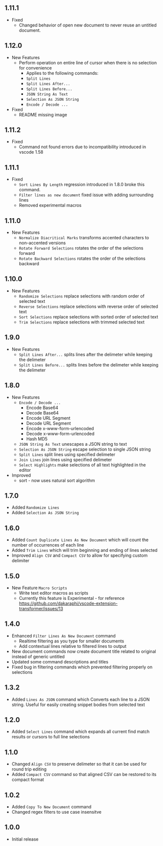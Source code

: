 ## 1.11.1
- Fixed
  - Changed behavior of open new document to never reuse an untitled document.

## 1.12.0
- New Features
  - Perform operation on entire line of cursor when there is no selection for convenience
    - Applies to the following commands:
    - `Split Lines`
    - `Split Lines After...` 
    - `Split Lines Before...`
    - `JSON String As Text`
    - `Selection As JSON String`
    - `Encode / Decode ...`
- Fixed
  - README missing image

## 1.11.2
- Fixed
  - Command not found errors due to incompatibility introduced in vscode 1.58
  
## 1.11.1
- Fixed
  - `Sort Lines By Length` regression introduced in 1.8.0 broke this command.
  - `Filter lines as new document` fixed issue with adding surrounding lines
  - Removed experimental macros
  
## 1.11.0
- New Features
  - `Normalize Diacritical Marks` transforms accented characters to non-accented versions
  - `Rotate Forward Selections` rotates the order of the selections forward
  - `Rotate Backward Selections` rotates the order of the selections backward

## 1.10.0
- New Features
  - `Randomize Selections` replace selections with random order of selected text
  - `Reverse Selections` replace selections with reverse order of selected text
  - `Sort Selections` replace selections with sorted order of selected text
  - `Trim Selections` replace selections with trimmed selected text

## 1.9.0
- New Features
  - `Split Lines After...` splits lines after the delimeter while keeping the delimeter
  - `Split Lines Before...` splits lines before the delimeter while keeping the delimeter

## 1.8.0
- New Features
  - `Encode / Decode ...`
    - Encode Base64
    - Decode Base64
    - Encode URL Segment
    - Decode URL Segment
    - Encode x-www-form-urlencoded
    - Decode x-www-form-urlencoded
    - Hash MD5
  - `JSON String As Text` unescapes a JSON string to text
  - `Selection As JSON String` escape selection to single JSON string
  - `Split Lines` split lines using specified delimeter
  - `Join Lines` join lines using specified delimeter
  - `Select Highlights` make selections of all text highlighted in the editor
- Improved
  - sort - now uses natural sort algorithm

## 1.7.0
- Added `Randomize Lines`
- Added `Selection As JSON String`

## 1.6.0
- Added `Count Duplicate Lines As New Document` which will count the number of occurrences of each line
- Added `Trim Lines` which will trim beginning and ending of lines selected
- Improved `Align CSV` and `Compact CSV` to allow for specifying custom delimiter

## 1.5.0
- New Feature `Macro Scripts`
  - Write text editor macros as scripts
  - Currently this feature is Experimental - for reference https://github.com/dakaraphi/vscode-extension-transformer/issues/13

## 1.4.0
- Enhanced `Filter Lines As New Document` command
  - Realtime filtering as you type for smaller documents
  - Add contextual lines relative to filtered lines to output
- New document commands now create document title related to original instead of generic untitled
- Updated some command descriptions and titles
- Fixed bug in filtering commands which prevented filtering properly on selections

## 1.3.2
- Added `Lines As JSON` command which Converts each line to a JSON string.  Useful for easily creating snippet bodies from selected text

## 1.2.0
- Added `Select Lines` command which expands all current find match results or cursors to full line selections

## 1.1.0
- Changed `Align CSV` to preserve delimeter so that it can be used for round trip editing
- Added `Compact CSV` command so that aligned CSV can be restored to its compact format

## 1.0.2
- Added `Copy To New Document` command
- Changed regex filters to use case insensitve

## 1.0.0
- Initial release  







